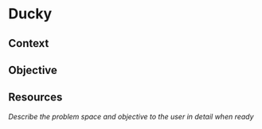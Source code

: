 # Ducky

## Context


## Objective


## Resources


*Describe the problem space and objective to the user in detail when ready*